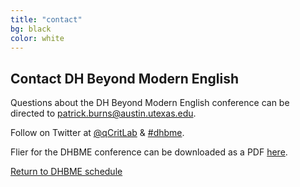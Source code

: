 ```yaml
---
title: "contact"
bg: black
color: white
---
```


## Contact DH Beyond Modern English

Questions about the DH Beyond Modern English conference can be directed to [patrick.burns@austin.utexas.edu](mailto:patrick.burns@austin.utexas.edu?subject=DHBME%20Conference).

Follow on Twitter at [@qCritLab](https://twitter.com/qcritlab) & [#dhbme](https://twitter.com/search?q=%23dhbme&src=typd).  

Flier for the DHBME conference can be downloaded as a PDF [here](img/dhbme_flier.pdf).

<a href="#schedule">Return to DHBME schedule</a>
